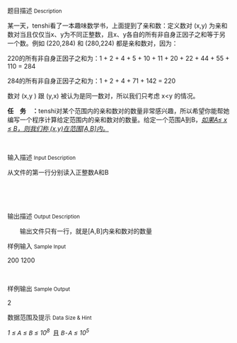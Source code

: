 <div class="panel panel-default">
<div class="area-title">
<span>
题目描述
<small>Description</small>
</span></div>
<div class="panel-body">

<p style=""><span style="">某一天，</span>tenshi<span style="">看了一本趣味数学书，上面提到了亲和数：定义数对</span> (x,y) <span style="">为亲和数对当且仅仅当</span>x<span style="">、</span>y<span style="">为不同正整数，且</span>x<span style="">、</span>y<span style="">各自的所有非自身正因子之和等于另一个数。例如</span> (220,284) <span style="">和</span> (280,224) <span style="">都是亲和数对，因为：</span></p><p>220<span style="">的所有非自身正因子之和为：</span>1 + 2 + 4 + 5 + 10 + 11 + 20 + 22 + 44 + 55 + 110 = 284</p><p>284<span style="">的所有非自身正因子之和为：</span>1 + 2 + 4 + 71 + 142 = 220</p><p style=""><span style="">数对</span> (x,y ) <span style="">跟</span> (y,x) <span style="">被认为是同一数对，所以我们只考虑</span> x&lt;y <span style="">的情况。</span></p><p><strong><span style="">任　务　：</span></strong>tenshi<span style="">对某个范围内的亲和数对的数量非常感兴趣，所以希望你能帮她编写一个程序计算给定范围内的亲和数对的数量。给定一个范围</span>A<span style="">到</span>B<span style="">，<em><span style="text-decoration: underline;">如果</span></em></span><em><span style="text-decoration: underline;">A</span></em><em><span style="text-decoration: underline;"><span style="">≤</span></span></em><em><span style="text-decoration: underline;"> </span></em><em><span style="text-decoration: underline;">x </span></em><em><span style="text-decoration: underline;"><span style="">≤</span></span></em><em><span style="text-decoration: underline;"><span style=""> B</span></span></em><em><span style="text-decoration: underline;"><span style="">，则我们称</span></span></em><em><span style="text-decoration: underline;"><span style=""> (x,y)</span></span></em><em><span style="text-decoration: underline;"><span style="">在范围</span></span></em><em><span style="text-decoration: underline;"><span style="">[A,B]</span></span></em><em><span style="text-decoration: underline;"><span style="">内。</span></span></em></p><p><br></p>

</div>
</div>

<div class="panel panel-default">
<div class="area-title">
<span>
输入描述
<small>Input Description</small>
</span></div>
<div class="panel-body">
<p style=""><span style="">从文件的第一行分别读入正整数</span>A<span style="">和</span>B</p><p><em>　　　　　</em></p><p><br></p>

</div>
</div>
<div  class="panel panel-default">
<div class="area-title">
<span>
输出描述
<small>Output Description</small>
</span></div>
<div class="panel-body">

<p style="text-indent: 28px;"><span style="font-family:宋体">输出文件只有一行，就是</span>[A,B]<span style="font-family:宋体">内亲和数对的数量</span></p>

</div>
</div>


<div class="panel panel-default">
<div class="area-title">
<span>
样例输入
<small>Sample Input</small>
</span></div>
<div class="panel-body">
<p>200 1200</p><p><br></p>

</div>
</div>

<div class="panel panel-default">
<div class="area-title">
<span>
样例输出
<small>Sample Output</small>
</span></div>
<div class="panel-body">
<p>2</p>

</div>
</div>

<div class="panel panel-default">
<div class="area-title">
<span>
数据范围及提示
<small>Data Size & Hint</small>
</span></div>
<div class="panel-body">
<p><em style=""><span style="">1 </span></em><em style=""><span style="">≤</span></em><em style=""> </em><em style=""><span style="font-family: 'Courier New';">A</span></em><em style=""> </em><em style=""><span style="">≤</span></em><em style=""> </em><em style=""><span style="font-family: 'Courier New';">B</span></em><em style=""> </em><em style=""><span style="">≤</span></em><em style=""><span style=""> 10<sup>8 </sup> </span></em><span style="">且</span> <em style=""><span style="font-family: 'Courier New';">B-A</span></em><em style=""> </em><em style=""><span style="">≤</span></em><em style=""><span style=""> 10<sup>5</sup></span></em></p>
</div>
</div>